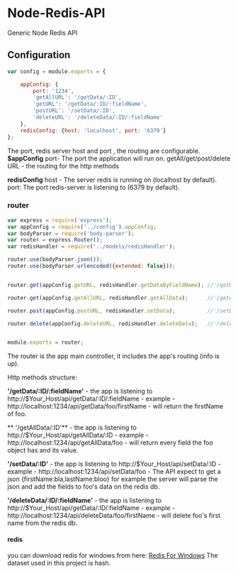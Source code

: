# Node-Redis-API
Generic Node Redis API

## Configuration

```javascript
var config = module.exports = {

    appConfig: {
        port: '1234',
        'getAllURL': '/getData/:ID',
        'getURL': '/getData/:ID/:fieldName',
        'postURL': '/setData/:ID',
        'deleteURL': '/deleteData/:ID/:fieldName'
    },
    redisConfig: {host: 'localhost', port: '6379'}
};
```

The port, redis server host and port , the routing are configurable.
**$appConfig**
port- The port the application will run on.
getAll/get/post/delete URL - the routing for the http methods

 **redisConfig**
 host - The server redis is running on (localhost by default).
 port: The port redis-server is listening to (6379 by default).

 ### router

 ```javascript
 var express = require('express');
 var appConfig = require('../config').appConfig;
 var bodyParser = require('body-parser');
 var router = express.Router();
 var redisHandler = require('../models/redisHandler');

 router.use(bodyParser.json());
 router.use(bodyParser.urlencoded({extended: false}));


 router.get(appConfig.getURL, redisHandler.getDataByFieldName); //'/getData/:ID/:fieldName'

 router.get(appConfig.getAllURL, redisHandler.getAllData);      //'/getAllData/:ID'

 router.post(appConfig.postURL, redisHandler.setData);          //'/setData/:ID'

 router.delete(appConfig.deleteURL, redisHandler.deleteData);   //'/deleteData/:ID'


 module.exports = router;
 ```

 The router is the app main controller, it includes the app's routing (info is up).

 Http methods structure:

 **'/getData/:ID/:fieldName'** - the app is listening to http://$Your_Host/api/getData/:ID/:fieldName - example - http://localhost:1234/api/getData/foo/firstName - will return the firstName of foo.

** '/getAllData/:ID'** - the app is listening to http://$Your_Host/api/getAllData/:ID - example - http://localhost:1234/api/getAllData/foo - will return every field the foo object has and its value.

 **'/setData/:ID'** - the app is listening to http://$Your_Host/api/setData/:ID - example - http://localhost:1234/api/setData/foo - The API expect to get a json {firstName:bla,lastName:bloo} for example the server will parse the json and add the fields to foo's data on the redis db.

 **'/deleteData/:ID/:fieldName'** - the app is listening to http://$Your_Host/api/getData/:ID/:fieldName - example - http://localhost:1234/api/deleteData/foo/firstName - will delete foo's first name from the redis db.


 #### redis

 you can download redis for windows from here:
 [Redis For Windows](https://github.com/rgl/redis/downloads)
 The dataset used in this project is hash.
